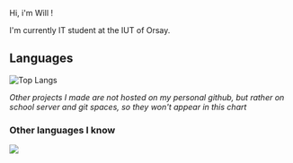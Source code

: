 Hi, i'm Will !

I'm currently IT student at the IUT of Orsay.
## Languages
![Top Langs](https://github-readme-stats.vercel.app/api/top-langs/?username=will-cupa&layout=compact&size_weight=0.5&count_weight=0.5)

*Other projects I made are not hosted on my personal github, but rather on school server and git spaces, so they won't appear in this chart*

### Other languages I know
<img src="https://skillicons.dev/icons?i=cs,javascript"/>

